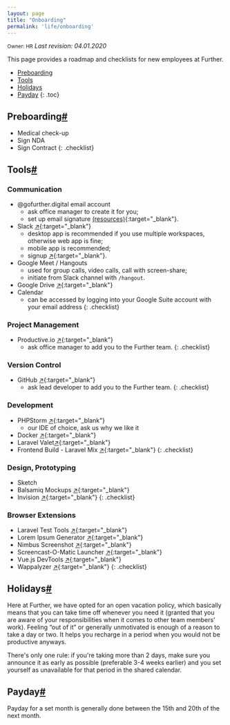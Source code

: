 ```yaml
---
layout: page
title: "Onboarding"
permalink: 'life/onboarding'
---
```

<small class="owner">Owner: HR</small> _Last revision: 04.01.2020_

This page provides a roadmap and checklists for new employees at Further.

- [Preboarding](#preboarding)
- [Tools](#tools)
- [Holidays](#holidays)
- [Payday](#payday)
{: .toc}

## Preboarding[#](#pre-onboarding)
- Medical check-up
- Sign NDA
- Sign Contract
{: .checklist}

## Tools[#](#tools)

### Communication
- @gofurther.digital email account
    - ask office manager to create it for you;
    - set up email signature [(resources)](http://bit.ly/2K7FsR6){:target="_blank"}.
- Slack [&#x2197;](https://slack.com){:target="_blank"}
    - desktop app is recommended if you use multiple workspaces, otherwise web app is fine;
    - mobile app is recommended;
    - signup [&#x2197;](https://goteamfurther.slack.com/signup){:target="_blank"}.
- Google Meet / Hangouts
    - used for group calls, video calls, call with screen-share;
    - initiate from Slack channel with ```/hangout```.
- Google Drive [&#x2197;](drive.google.com){:target="_blank"}
- Calendar
    - can be accessed by logging into your Google Suite account with your email address
{: .checklist}

### Project Management
- Productive.io [&#x2197;](https://productive.io){:target="_blank"} 
    - ask office manager to add you to the Further team.
{: .checklist}

### Version Control
- GitHub [&#x2197;](https://github.com/join){:target="_blank"} 
    - ask lead developer to add you to the Further team.
{: .checklist}

### Development
- PHPStorm [&#x2197;](https://www.jetbrains.com/phpstorm/){:target="_blank"}
    - our IDE of choice, ask us why we like it
- Docker [&#x2197;](https://www.docker.com/community-edition#/download){:target="_blank"}
- Laravel Valet[&#x2197;](https://laravel.com/docs/master/valet){:target="_blank"}
- Frontend Build - Laravel Mix [&#x2197;](https://github.com/JeffreyWay/laravel-mix){:target="_blank"}
{: .checklist}
    
### Design, Prototyping
- Sketch
- Balsamiq Mockups [&#x2197;](https://balsamiq.com/products/){:target="_blank"}
- Invision [&#x2197;](https://www.invisionapp.com){:target="_blank"}
{: .checklist}

### Browser Extensions
- Laravel Test Tools [&#x2197;](https://chrome.google.com/webstore/detail/laravel-testtools/ddieaepnbjhgcbddafciempnibnfnakl){:target="_blank"}
- Lorem Ipsum Generator [&#x2197;](https://chrome.google.com/webstore/detail/lorem-ipsum-generator-def/mcdcbjjoakogbcopinefncmkcamnfkdb){:target="_blank"}
- Nimbus Screenshot [&#x2197;](https://chrome.google.com/webstore/detail/nimbus-screenshot-screen/bpconcjcammlapcogcnnelfmaeghhagj){:target="_blank"}
- Screencast-O-Matic Launcher [&#x2197;](https://chrome.google.com/webstore/detail/screencast-o-matic-launch/eefedolmcildfckjamddopaplfiiankl){:target="_blank"}
- Vue.js DevTools [&#x2197;](https://chrome.google.com/webstore/detail/vuejs-devtools/nhdogjmejiglipccpnnnanhbledajbpd){:target="_blank"}
- Wappalyzer [&#x2197;](https://chrome.google.com/webstore/detail/wappalyzer/gppongmhjkpfnbhagpmjfkannfbllamg){:target="_blank"}
{: .checklist}

## Holidays[#](#holidays)
Here at Further, we have opted for an open vacation policy, which basically means that you can take time off whenever you need it (granted that you are aware of your responsibilities when it comes to other team members’ work). Feeling “out of it” or generally unmotivated is enough of a reason to take a day or two. It helps you recharge in a period when you would not be productive anyways.

There's only one rule: if you're taking more than 2 days, make sure you announce it as early as possible (preferable 3-4 weeks earlier) and you set yourself as unavailable for that period in the shared calendar.

## Payday[#](#payday)
Payday for a set month is generally done between the 15th and 20th of the next month.
